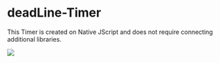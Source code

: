 # deadLine-Timer
<p>This Timer is created on Native JScript and does not require connecting additional libraries.</p>

<img src="https://thumb.cloud.mail.ru/weblink/thumb/xw1/3xET/45cZcv1Xv/timer.jpg?x-email=sibir_91%40list.ru">
